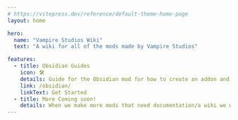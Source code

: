 ```yaml
---
# https://vitepress.dev/reference/default-theme-home-page
layout: home

hero:
  name: "Vampire Studios Wiki"
  text: "A wiki for all of the mods made by Vampire Studios"

features:
  - title: Obsidian Guides
    icon: 🛠️
    details: Guide for the Obsidian mod for how to create an addon and utilizing all of it's features!
    link: /obsidian/
    linkText: Get Started
  - title: More Coming soon!
    details: When we make more mods that need documentation/a wiki we will ad more here!
---
```


